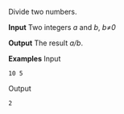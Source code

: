 Divide two numbers.

**Input**
Two integers *a* and *b*, *b≠0*

**Output**
The result *a/b*.

**Examples**
Input
```
10 5
```
Output
```
2
```